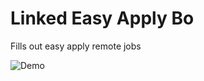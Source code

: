 # Linked Easy Apply Bo

Fills out easy apply remote jobs

![Demo]([https://media.giphy.com/media/your-gif-url-here/giphy.gif](https://media.giphy.com/media/v1.Y2lkPTc5MGI3NjExa3N1bDh4NXNoYmtud2hqNng5MWVkMnhmeG5weWx4bnlyZzc1bW9leSZlcD12MV9pbnRlcm5hbF9naWZfYnlfaWQmY3Q9Zw/VlZW4OyDddXmE329Lk/giphy.gif))
